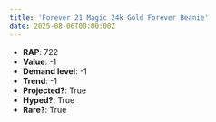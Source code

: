 ```yaml
---
title: 'Forever 21 Magic 24k Gold Forever Beanie'
date: 2025-08-06T00:00:00Z
---
```

- **RAP**: 722
- **Value**: -1
- **Demand level**: -1
- **Trend**: -1
- **Projected?**: True
- **Hyped?**: True
- **Rare?**: True
